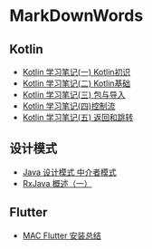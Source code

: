 # MarkDownWords


## Kotlin

- [Kotlin 学习笔记(一) Kotlin初识][链接1]
- [Kotlin 学习笔记(二) Kotlin基础][链接2]
- [Kotlin 学习笔记(三) 包与导入][链接3]
- [Kotlin 学习笔记(四)控制流][链接4]
- [Kotlin 学习笔记(五) 返回和跳转][链接5]


## 设计模式


- [Java 设计模式 中介者模式][链接6]
- [RxJava 概述（一）][链接7]


## Flutter

* [MAC Flutter 安装总结][链接8]



[链接1]:https://github.com/LZHS/MarkDownWords/blob/master/Kotlin/Kotlin%20%E5%AD%A6%E4%B9%A0%E7%AC%94%E8%AE%B0(%E4%B8%80)%20Kotlin%E5%88%9D%E8%AF%86.md


[链接2]:https://github.com/LZHS/MarkDownWords/blob/master/Kotlin/Kotlin%20%E5%AD%A6%E4%B9%A0%E7%AC%94%E8%AE%B0(%E4%BA%8C)%E5%9F%BA%E6%9C%AC%E7%B1%BB%E5%9E%8B.md


[链接3]:https://github.com/LZHS/MarkDownWords/blob/master/Kotlin/Kotlin%20%E5%AD%A6%E4%B9%A0%E7%AC%94%E8%AE%B0(%E4%B8%89)%20%E5%8C%85%E4%B8%8E%E5%AF%BC%E5%85%A5.md  

[链接4]:https://github.com/LZHS/MarkDownWords/blob/master/Kotlin/Kotlin%20%E5%AD%A6%E4%B9%A0%E7%AC%94%E8%AE%B0(%E5%9B%9B)%E6%8E%A7%E5%88%B6%E6%B5%81.md

[链接5]:https://github.com/LZHS/MarkDownWords/blob/master/Kotlin/Kotlin%20%E5%AD%A6%E4%B9%A0%E7%AC%94%E8%AE%B0(%E4%BA%94)%20%E8%BF%94%E5%9B%9E%E5%92%8C%E8%B7%B3%E8%BD%AC.md

[链接6]:https://github.com/LZHS/MarkDownWords/blob/master/%E8%AE%BE%E8%AE%A1%E6%A8%A1%E5%BC%8F/%E8%AE%BE%E8%AE%A1%E6%A8%A1%E5%BC%8F-%E6%80%BB%E8%BF%B0.md

[链接7]:https://github.com/LZHS/MarkDownWords/blob/master/%E8%AE%BE%E8%AE%A1%E6%A8%A1%E5%BC%8F/RxJava%20%E6%A6%82%E8%BF%B0%EF%BC%88%E4%B8%80%EF%BC%89.md

[链接8]:https://github.com/LZHS/MarkDownWords/blob/master/Flutter/MAC%20Flutter%20%E5%AE%89%E8%A3%85%E6%80%BB%E7%BB%93.md
